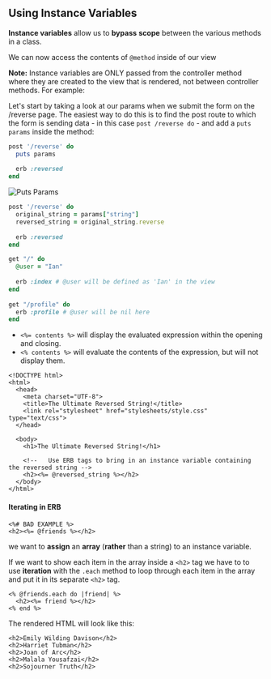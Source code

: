 ## Using Instance Variables

**Instance variables** allow us to **bypass** **scope** between the various methods in a class.

We can now access the contents of `@method` inside of our view

**Note:** Instance variables are ONLY passed from the controller method where they are created to the view that is rendered, not between controller methods. For example:

Let's start by taking a look at our params when we submit the form on the /reverse page. The easiest way to do this is to find the post route to which the form is sending data - in this case `post /reverse do` - and add a `puts params` inside the method:

```ruby
post '/reverse' do
  puts params
 
  erb :reversed
end
```

![Puts Params](https://s3.amazonaws.com/learn-verified/puts-params.png)

```ruby
post '/reverse' do
  original_string = params["string"]
  reversed_string = original_string.reverse
 
  erb :reversed
end
```



```ruby
get "/" do
  @user = "Ian"
 
  erb :index # @user will be defined as 'Ian' in the view
end
 
get "/profile" do
  erb :profile # @user will be nil here
end
```

- `<%= contents %>` will display the evaluated expression within the opening and closing.
- `<% contents %>` will evaluate the contents of the expression, but will not display them.

```erb
<!DOCTYPE html>
<html>
  <head>
    <meta charset="UTF-8">
    <title>The Ultimate Reversed String!</title>
    <link rel="stylesheet" href="stylesheets/style.css" type="text/css">
  </head>
 
  <body>
    <h1>The Ultimate Reversed String!</h1>
 
    <!--   Use ERB tags to bring in an instance variable containing the reversed string -->
    <h2><%= @reversed_string %></h2>
  </body>
</html>
```

#### Iterating in ERB

```erb
<%# BAD EXAMPLE %>
<h2><%= @friends %></h2>
```

 we want to **assign** an **array** (**rather** than a string) to an instance variable.

If we want to show each item in the array inside a `<h2>` tag we have to to use **iteration** with the `.each` method to loop through each item in the array and put it in its separate `<h2>` tag.

```erb
<% @friends.each do |friend| %>
  <h2><%= friend %></h2>
<% end %>
```

The rendered HTML will look like this: 

```erb
<h2>Emily Wilding Davison</h2>
<h2>Harriet Tubman</h2>
<h2>Joan of Arc</h2>
<h2>Malala Yousafzai</h2>
<h2>Sojourner Truth</h2>
```

